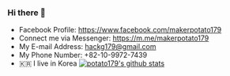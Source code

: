### Hi there 👋
  - Facebook Profile: https://www.facebook.com/makerpotato179
  - Connect me via Messenger: https://m.me/makerpotato179
  - My E-mail Address: hackg179@gmail.com
  - My Phone Number: +82-10-9972-7439
- 🇰🇷 I live in Korea
[![potato179's github stats](https://github-readme-stats.vercel.app/api?username=ditto7890&show_icons=true&theme=highcontrast)](https://github.com/potato179)
